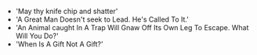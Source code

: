 - 'May thy knife chip and shatter'
- 'A Great Man Doesn't seek to Lead. He's Called To It.'
- 'An Animal caught In A Trap Will Gnaw Off Its Own Leg To Escape. What Will You Do?'
- 'When Is A Gift Not A Gift?'
